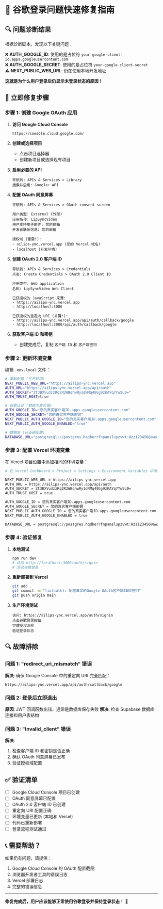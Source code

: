 # 🚨 谷歌登录问题快速修复指南

## 🔍 问题诊断结果

根据诊断脚本，发现以下关键问题：

❌ **AUTH_GOOGLE_ID**: 使用的是占位符 `your-google-client-id.apps.googleusercontent.com`  
❌ **AUTH_GOOGLE_SECRET**: 使用的是占位符 `your-google-client-secret`  
⚠️ **NEXT_PUBLIC_WEB_URL**: 仍在使用本地开发地址

**这就是为什么用户登录后仍显示未登录状态的原因！**

## 🔧 立即修复步骤

### 步骤 1: 创建 Google OAuth 应用

1. **访问 Google Cloud Console**
   ```
   https://console.cloud.google.com/
   ```

2. **创建或选择项目**
   - 点击项目选择器
   - 创建新项目或选择现有项目

3. **启用必要的 API**
   ```
   导航到: APIs & Services > Library
   搜索并启用: Google+ API
   ```

4. **配置 OAuth 同意屏幕**
   ```
   导航到: APIs & Services > OAuth consent screen
   
   用户类型: External (外部)
   应用名称: LipSyncVideo
   用户支持电子邮件: 您的邮箱
   开发者联系信息: 您的邮箱
   
   授权域 (重要!):
   - ailips-ync.vercel.app (您的 Vercel 域名)
   - localhost (开发环境)
   ```

5. **创建 OAuth 2.0 客户端 ID**
   ```
   导航到: APIs & Services > Credentials
   点击: Create Credentials > OAuth 2.0 Client ID
   
   应用类型: Web application
   名称: LipSyncVideo Web Client
   
   已获授权的 JavaScript 来源:
   - https://ailips-ync.vercel.app
   - http://localhost:3000
   
   已获授权的重定向 URI (关键!):
   - https://ailips-ync.vercel.app/api/auth/callback/google
   - http://localhost:3000/api/auth/callback/google
   ```

6. **获取客户端 ID 和密钥**
   - 创建完成后，复制 `客户端 ID` 和 `客户端密钥`

### 步骤 2: 更新环境变量

编辑 `.env.local` 文件：

```bash
# 基础配置 (生产环境)
NEXT_PUBLIC_WEB_URL="https://ailips-ync.vercel.app"
AUTH_URL="https://ailips-ync.vercel.app/api/auth"
AUTH_SECRET="Zt3BXVudzzRq2R2WBqhwRy1dNMq48Gg9zKAYq7YwSL0="
AUTH_TRUST_HOST=true

# 谷歌认证 (替换为真实值)
AUTH_GOOGLE_ID="您的真实客户端ID.apps.googleusercontent.com"
AUTH_GOOGLE_SECRET="您的真实客户端密钥"
NEXT_PUBLIC_AUTH_GOOGLE_ID="您的真实客户端ID.apps.googleusercontent.com"
NEXT_PUBLIC_AUTH_GOOGLE_ENABLED="true"

# 数据库 (已正确配置)
DATABASE_URL="postgresql://postgres.hqdberrfnpamslupzvwt:Hzz123456@aws-0-ap-southeast-1.pooler.supabase.com:6543/postgres"
```

### 步骤 3: 配置 Vercel 环境变量

在 Vercel 项目设置中添加相同的环境变量：

```bash
# 在 Vercel Dashboard > Project > Settings > Environment Variables 中添加:

NEXT_PUBLIC_WEB_URL = https://ailips-ync.vercel.app
AUTH_URL = https://ailips-ync.vercel.app/api/auth
AUTH_SECRET = Zt3BXVudzzRq2R2WBqhwRy1dNMq48Gg9zKAYq7YwSL0=
AUTH_TRUST_HOST = true

AUTH_GOOGLE_ID = 您的真实客户端ID.apps.googleusercontent.com
AUTH_GOOGLE_SECRET = 您的真实客户端密钥
NEXT_PUBLIC_AUTH_GOOGLE_ID = 您的真实客户端ID.apps.googleusercontent.com
NEXT_PUBLIC_AUTH_GOOGLE_ENABLED = true

DATABASE_URL = postgresql://postgres.hqdberrfnpamslupzvwt:Hzz123456@aws-0-ap-southeast-1.pooler.supabase.com:6543/postgres
```

### 步骤 4: 验证修复

1. **本地测试**
   ```bash
   npm run dev
   # 访问 http://localhost:3000/auth/signin
   # 测试谷歌登录
   ```

2. **重新部署到 Vercel**
   ```bash
   git add .
   git commit -m "fix(auth): 配置真实的Google OAuth客户端ID和密钥"
   git push origin main
   ```

3. **生产环境测试**
   ```
   访问: https://ailips-ync.vercel.app/auth/signin
   点击谷歌登录按钮
   完成授权流程
   验证登录状态
   ```

## 🔍 故障排除

### 问题 1: "redirect_uri_mismatch" 错误
**解决**: 确保 Google Console 中的重定向 URI 完全匹配：
```
https://ailips-ync.vercel.app/api/auth/callback/google
```

### 问题 2: 登录后立即退出
**原因**: JWT 回调函数出错，通常是数据库保存失败
**解决**: 检查 Supabase 数据库连接和用户表结构

### 问题 3: "invalid_client" 错误
**解决**: 
1. 检查客户端 ID 和密钥是否正确
2. 确认 OAuth 同意屏幕已发布
3. 验证授权域配置

## ✅ 验证清单

- [ ] Google Cloud Console 项目已创建
- [ ] OAuth 同意屏幕已配置
- [ ] OAuth 2.0 客户端 ID 已创建
- [ ] 重定向 URI 配置正确
- [ ] 环境变量已更新 (本地和 Vercel)
- [ ] 代码已重新部署
- [ ] 登录流程测试通过

## 📞 需要帮助？

如果仍有问题，请提供：
1. Google Cloud Console 的 OAuth 配置截图
2. 浏览器开发者工具的错误日志
3. Vercel 部署日志
4. 完整的错误信息

---

**修复完成后，用户应该能够正常使用谷歌登录并保持登录状态！** 🎉
